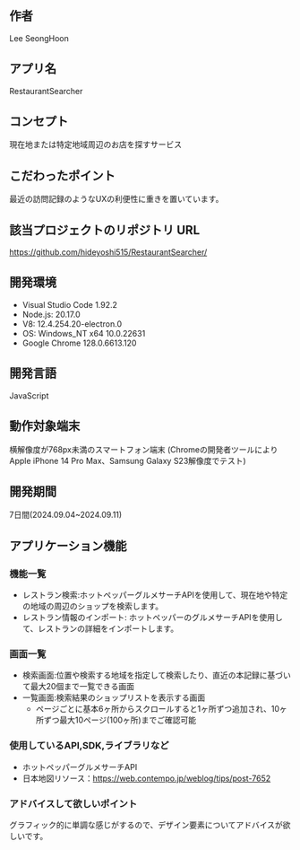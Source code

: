 ## 作者
Lee SeongHoon

## アプリ名
RestaurantSearcher

## コンセプト
現在地または特定地域周辺のお店を探すサービス

## こだわったポイント
最近の訪問記録のようなUXの利便性に重きを置いています。

## 該当プロジェクトのリポジトリ URL
https://github.com/hideyoshi515/RestaurantSearcher/

## 開発環境
- Visual Studio Code 1.92.2
- Node.js: 20.17.0
- V8: 12.4.254.20-electron.0
- OS: Windows_NT x64 10.0.22631
- Google Chrome 128.0.6613.120

## 開発言語
JavaScript

## 動作対象端末
横解像度が768px未満のスマートフォン端末
(Chromeの開発者ツールによりApple iPhone 14 Pro Max、Samsung Galaxy S23解像度でテスト)

## 開発期間
7日間(2024.09.04~2024.09.11)

## アプリケーション機能

### 機能一覧
- レストラン検索:ホットペッパーグルメサーチAPIを使用して、現在地や特定の地域の周辺のショップを検索します。
- レストラン情報のインポート: ホットペッパーのグルメサーチAPIを使用して、レストランの詳細をインポートします。

### 画面一覧
- 検索画面:位置や検索する地域を指定して検索したり、直近の本記録に基づいて最大20個まで一覧できる画面
- 一覧画面:検索結果のショップリストを表示する画面
  - ページごとに基本6ヶ所からスクロールすると1ヶ所ずつ追加され、10ヶ所ずつ最大10ページ(100ヶ所)までご確認可能

### 使用しているAPI,SDK,ライブラリなど
- ホットペッパーグルメサーチAPI
- 日本地図リソース：https://web.contempo.jp/weblog/tips/post-7652

### アドバイスして欲しいポイント
グラフィック的に単調な感じがするので、デザイン要素についてアドバイスが欲しいです。
